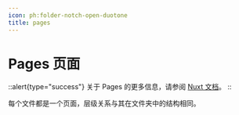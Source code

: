 ```yaml
---
icon: ph:folder-notch-open-duotone
title: pages
---
```


# Pages 页面

::alert{type="success"}
关于 Pages 的更多信息，请参阅 [Nuxt 文档](https://nuxt.com/docs/guide/directory-structure/pages)。
::

每个文件都是一个页面，层级关系与其在文件夹中的结构相同。
